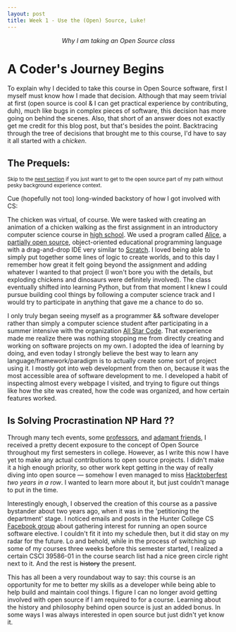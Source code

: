 ```yaml
---
layout: post
title: Week 1 - Use the (Open) Source, Luke! 
---
```


<p align="center"> <em>Why I am taking an Open Source class</em></p>

# A Coder's Journey Begins
  
To explain why I decided to take this course in Open Source software, first I myself must know how I made that decision. Although that may seem trivial at first (open source is cool & I can get practical experience by contributing, duh), much like bugs in complex pieces of software, this decision has more going on behind the scenes. Also, that short of an answer does not exactly get me credit for this blog post, but that's besides the point. Backtracing through the tree of decisions that brought me to this course, I'd have to say it all started with a *chicken*. 

## The Prequels:
<sub>Skip to the [next section](#is-solving-procrastination-np-hard-) if you just want to get to the open source part of my path without pesky background experience context.<sub>

Cue (hopefully not too) long-winded backstory of how I got involved with CS:

The chicken was virtual, of course. We were tasked with creating an animation of a chicken walking as the first assignment in an introductory computer science course in [high school](https://bxscience.edu/). We used a program called [Alice](https://www.alice.org/), a [partially open source](https://en.wikipedia.org/wiki/Alice_(software)), object-oriented educational programming language with a drag-and-drop IDE very similar to [Scratch](https://scratch.mit.edu/). I loved being able to simply put together some lines of logic to create worlds, and to this day I remember how great it felt going beyond the assignment and adding whatever I wanted to that project (I won't bore you with the details, but exploding chickens and dinosaurs were definitely involved). The class eventually shifted into learning Python, but from that moment I knew I could pursue building cool things by following a computer science track and I would try to participate in anything that gave me a chance to do so.

I only truly began seeing myself as a programmer && software developer rather than simply a computer science student after participating in a summer intensive with the organization [All Star Code](https://www.allstarcode.org/). That experience made me realize there was nothing stopping me from directly creating and working on software projects on my own. I adopted the idea of learning by doing, and even today I strongly believe the best way to learn any language/framework/paradigm is to actually create some sort of project using it. I mostly got into web development from then on, because it was the most accessible area of software development to me. I developed a habit of inspecting almost every webpage I visited, and trying to figure out things like how the site was created, how the code was organized, and how certain features worked.

## Is Solving Procrastination NP Hard ??

Through many tech events, some [professors](https://cestlaz.github.io/), and [adamant friends](https://github.com/rvente), I received a pretty decent exposure to the concept of Open Source throughout my first semesters in college. However, as I write this now I have yet to make any actual contributions to open source projects. I didn't make it a high enough priority, so other work kept getting in the way of really diving into open source &mdash; somehow I even managed to miss [Hacktoberfest](https://hacktoberfest.digitalocean.com/) *two years in a row*. I wanted to learn more about it, but just couldn't manage to put in the time.

Interestingly enough, I observed the creation of this course as a passive bystander about two years ago, when it was in the 'petitioning the department' stage. I noticed emails and posts in the Hunter College CS [Facebook group](https://www.facebook.com/groups/huntercs/) about gathering interest for running an open source software elective. I couldn't fit it into my schedule then, but it did stay on my radar for the future. Lo and behold, while in the process of switching up some of my courses three weeks before this semester started, I realized a certain CSCI 39586-01 in the course search list had a nice green circle right next to it. And the rest is <strike>history</strike> the present. 

This has all been a very roundabout way to say: this course is an opportunity for me to better my skills as a developer while being able to help build and maintain cool things. I figure I can no longer avoid getting involved with open source if I am required to for a course. Learning about the history and philosophy behind open source is just an added bonus. In some ways I was always interested in open source but just didn't yet know it. 

